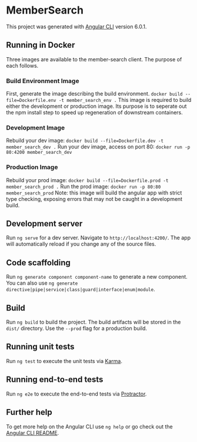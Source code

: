 # MemberSearch

This project was generated with [Angular CLI](https://github.com/angular/angular-cli) version 6.0.1.

## Running in Docker
Three images are available to the member-search client. The purpose of each follows.

### Build Environment Image
First, generate the image describing the build environment. `docker build --file=Dockerfile.env -t member_search_env .` This image is required to build either the development or production image. Its purpose is to seperate out the npm install step to speed up regeneration of downstream containers.

### Development Image
Rebuild your dev image: `docker build --file=Dockerfile.dev -t member_search_dev .`
Run your dev image, access on port 80: `docker run -p 80:4200 member_search_dev`

### Production Image
Rebuild your prod image: `docker build --file=Dockerfile.prod -t member_search_prod .`
Run the prod image: `docker run -p 80:80 member_search_prod` Note: this image will build the angular app with strict type checking, exposing errors that may not be caught in a development build. 

## Development server

Run `ng serve` for a dev server. Navigate to `http://localhost:4200/`. The app will automatically reload if you change any of the source files.

## Code scaffolding

Run `ng generate component component-name` to generate a new component. You can also use `ng generate directive|pipe|service|class|guard|interface|enum|module`.

## Build

Run `ng build` to build the project. The build artifacts will be stored in the `dist/` directory. Use the `--prod` flag for a production build.

## Running unit tests

Run `ng test` to execute the unit tests via [Karma](https://karma-runner.github.io).

## Running end-to-end tests

Run `ng e2e` to execute the end-to-end tests via [Protractor](http://www.protractortest.org/).

## Further help

To get more help on the Angular CLI use `ng help` or go check out the [Angular CLI README](https://github.com/angular/angular-cli/blob/master/README.md).
